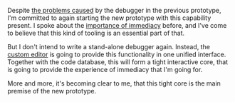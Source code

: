 Despite [the problems caused](/daily/2025-01-19) by the debugger in the previous
prototype, I'm committed to again starting the new prototype with this
capability present. I spoke about the
[importance of immediacy](/daily/2025-01-17) before, and I've come to believe
that this kind of tooling is an essential part of that.

But I don't intend to write a stand-alone debugger again. Instead, the
[custom editor](/daily/2025-01-15) is going to provide this functionality in one
unified interface. Together with the code database, this will form a tight
interactive core, that is going to provide the experience of immediacy that I'm
going for.

More and more, it's becoming clear to me, that this tight core is the main
premise of the new prototype.
